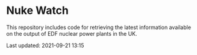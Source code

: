 # Nuke Watch

This repository includes code for retrieving the latest information available on the output of EDF nuclear power plants in the UK.

Last updated: 2021-09-21 13:15